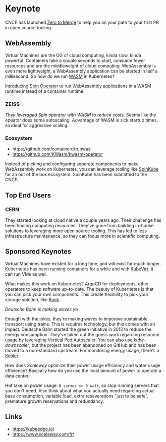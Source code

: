 # Keynote

CNCF has launched [Zero to Merge](https://project.linuxfoundation.org/cncf-zero-to-merge-application) to help you on your path
to your first PR in open source tooling.

## WebAssembly

Virtual Machines are the OG of cloud computing, kinda slow, kinda powerful. Containers take a couple seconds to start, consume
fewer resources and are the middleweight of cloud computing. WebAssembly is even more lightweight, a WebAssembly application can
be started in half a millisecond. So how do we run [WASM](https://webassembly.org/) in Kubernetes?

Introducing [Spin Operator](https://github.com/spinkube/spin-operator) to run WebAssembly applications in a WASM runtime
instead of a container runtime.

### ZEISS

_They leveraged Spin operator with WASM to reduce costs_. Seems like the opeator does some autoscaling. Advantage of WASM is sick startup times,
so ideal for aggressive scaling.

### Ecosystem

- <https://github.com/containerd/runwasi>
- <https://github.com/KWasm/kwasm-operator>

Instead of picking and configuring separate components to make WebAssembly work on Kubernetes, you can leverage tooling like
[SpinKube](https://www.spinkube.dev/) for an out of the box ecosystem. SpinKube has been submitted to the CNCF. 

## Top End Users

### CERN

They started looking at cloud native a couple years ago. Their challenge has been finding computing resources. They've gone
from building in-house solutions to leveraging more open source tooling. This has led to less infrastructure maintenance, so they
can focus more in scientific computing.

## Sponsored Keynotes

Virtual Machines have existed for a long time, and will exist for much longer. Kubernetes has been running containers for a while
and with [KubeVirt](https://kubevirt.io/), it can run VMs as well.

What makes this work on Kubernetes? ArgoCD for deployments, other operators to keep software up-to-date. The beauty of Kubernetes
is that you can pick your own components. This create flexibility to pick your storage solution, like [Rook](https://rook.io/).

_Deutsche Bahn is making waves yo_

Enough with the jokes, they're making waves to imporove sustainable transport using trains. This is requires technology,
but this comes with an impact. Deutsche Bahn started the green initiative in 2012 to reduce the energy consumption.
They've taken out the guess work regarding resource usage by leveraging [Vertical Pod Autoscaler](https://github.com/kubernetes/autoscaler/tree/master/vertical-pod-autoscaler).
You can also use _kube-downscaler_, but the project has been abandoned on GitHub and has been moved to a non-standard upstream.
For monitoring energy usage, there's a [Kepler](https://github.com/sustainable-computing-io/kepler).

How does _Scaleway_ optimize their power usage efficiency and water usage efficiency? Basically how do you use the least amount of power
to operate a data center.

Hot take on power usage: `0 server == 0 watt`, so stop running servers that you don't need. Also think about what you actually need regarding
actual base consumption, variable load, extra reseverations "just to be safe", premature growth reservations and redundancy.

## Links

- <https://kubeedge.io/>
- <https://www.scaleway.com/fr/>
